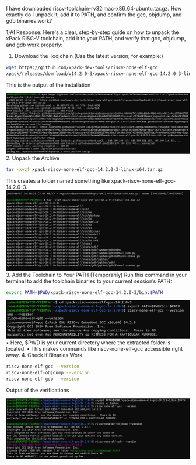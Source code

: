 I have downloaded riscv-toolchain-rv32imac-x86_64-ubuntu.tar.gz. How exactly do I 
unpack it, add it to PATH, and confirm the gcc, objdump, and gdb binaries work? 

1)AI Response: 
Here's a clear, step-by-step guide on how to unpack the xPack RISC-V toolchain, add it to 
your PATH, and verify that gcc, objdump, and gdb work properly:
1. Download the Toolchain 
(Use the latest version; for example:) 
```bash
wget https://github.com/xpack-dev-tools/riscv-none-elf-gcc
xpack/releases/download/v14.2.0-3/xpack-riscv-none-elf-gcc-14.2.0-3-linux-x64.tar.gz 
```
This is the output of the installation


![GCC Version](https://github.com/rakeshkumar1806/vsdRiscvSoc/blob/main/installation.png)
2. Unpack the Archive 
```bash
tar -xvzf xpack-riscv-none-elf-gcc-14.2.0-3-linux-x64.tar.gz 
```
This creates a folder named something like xpack-riscv-none-elf-gcc-14.2.0-3. 
![GCC Version](https://github.com/rakeshkumar1806/vsdRiscvSoc/blob/main/extracting.png)
3. Add the Toolchain to Your PATH (Temporarily) 
Run this command in your terminal to add the toolchain binaries to your current session’s 
PATH:
```bash
export PATH=$PWD/xpack-riscv-none-elf-gcc-14.2.0-3/bin:$PATH 
```
![GCC Version](https://github.com/rakeshkumar1806/vsdRiscvSoc/blob/main/exporting_temporary.png)
• Here, $PWD is your current directory where the extracted folder is located. 
• This makes commands like riscv-none-elf-gcc accessible right away. 
4. Check if Binaries Work 
```bash
riscv-none-elf-gcc --version 
riscv-none-elf-objdump --version 
riscv-none-elf-gdb --version
```
Output of the verifications

![GCC Version](https://github.com/rakeshkumar1806/vsdRiscvSoc/blob/main/exporting_permently_and_verification_of_binary_works.png)
